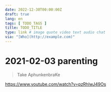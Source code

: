 ```yaml
---
date: 2022-12-30T00:00:00Z
draft: true
lang: en
tags: [ TODO_TAGS ]
title: TODO_TITLE
type: link # image quote video text audio chat
via: "[Who](http://example.com)"
---
```



# 2021-02-03 parenting


> Take AphunkenbraKe

https://www.youtube.com/watch?v=pzRhlwJ49Os

